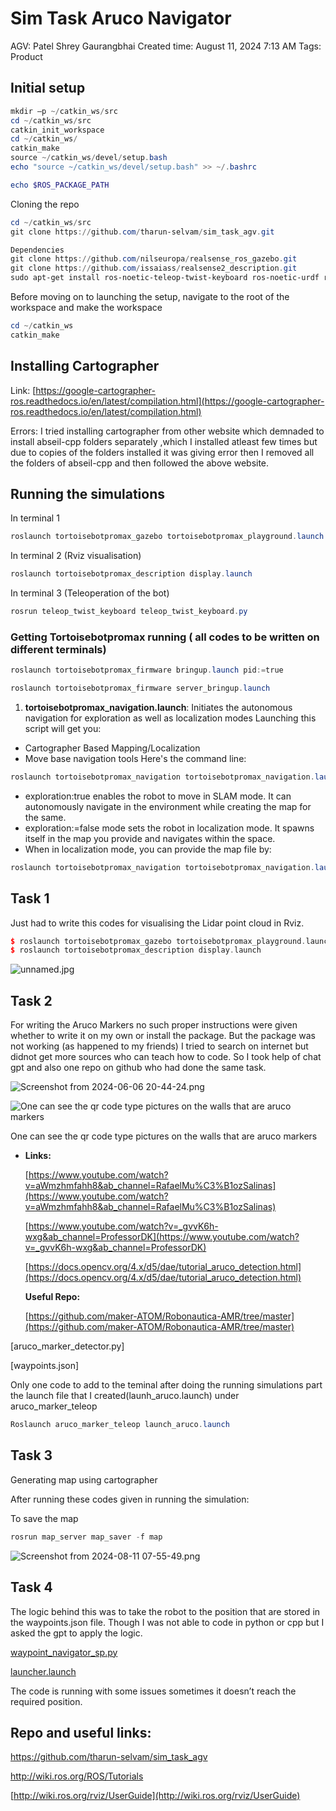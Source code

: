# Sim Task Aruco Navigator

AGV: Patel Shrey Gaurangbhai
Created time: August 11, 2024 7:13 AM
Tags: Product

## Initial setup

```powershell
mkdir –p ~/catkin_ws/src
cd ~/catkin_ws/src
catkin_init_workspace
cd ~/catkin_ws/
catkin_make
source ~/catkin_ws/devel/setup.bash
echo "source ~/catkin_ws/devel/setup.bash" >> ~/.bashrc
```

```powershell
echo $ROS_PACKAGE_PATH
```

Cloning the repo

```powershell
cd ~/catkin_ws/src
git clone https://github.com/tharun-selvam/sim_task_agv.git

Dependencies
git clone https://github.com/nilseuropa/realsense_ros_gazebo.git
git clone https://github.com/issaiass/realsense2_description.git
sudo apt-get install ros-noetic-teleop-twist-keyboard ros-noetic-urdf ros-noetic-xacro ros-noetic-rqt-image-view  ros-noetic-robot-state-publisher ros-noetic-joint-state-publisher-gui
```

Before moving on to launching the setup, navigate to the root of the workspace and make the workspace

```powershell
cd ~/catkin_ws
catkin_make
```

## Installing Cartographer

Link: [https://google-cartographer-ros.readthedocs.io/en/latest/compilation.html](https://google-cartographer-ros.readthedocs.io/en/latest/compilation.html)

Errors: I tried installing cartographer from other website which demnaded to install abseil-cpp folders separately ,which I installed atleast few times but due to copies of the folders installed it was giving error then I removed all the folders of abseil-cpp and then followed the above website.

## Running the simulations

In terminal 1

```powershell
roslaunch tortoisebotpromax_gazebo tortoisebotpromax_playground.launch
```

In terminal 2 (Rviz visualisation)

```powershell
roslaunch tortoisebotpromax_description display.launch
```

In terminal 3 (Teleoperation of the bot)

```powershell
rosrun teleop_twist_keyboard teleop_twist_keyboard.py
```

### Getting Tortoisebotpromax running ( all codes to be written on different terminals)

```powershell
roslaunch tortoisebotpromax_firmware bringup.launch pid:=true
```

```powershell
roslaunch tortoisebotpromax_firmware server_bringup.launch
```

1. **tortoisebotpromax_navigation.launch**: Initiates the autonomous navigation for exploration as well as localization modes Launching this script will get you:
- Cartographer Based Mapping/Localization
- Move base navigation tools Here's the command line:

```powershell
roslaunch tortoisebotpromax_navigation tortoisebotpromax_navigation.launch exploration:=true
```

- exploration:true enables the robot to move in SLAM mode. It can autonomously navigate in the environment while creating the map for the same.
- exploration:=false mode sets the robot in localization mode. It spawns itself in the map you provide and navigates within the space.
- When in localization mode, you can provide the map file by:

```powershell
roslaunch tortoisebotpromax_navigation tortoisebotpromax_navigation.launch exploration:=false map_file:/"location of your map file"
```

## Task 1

Just had to write this codes for visualising the Lidar point cloud in Rviz.

```cpp
$ roslaunch tortoisebotpromax_gazebo tortoisebotpromax_playground.launch
$ roslaunch tortoisebotpromax_description display.launch
```

![unnamed.jpg](unnamed.jpg)

## Task 2

For writing the Aruco Markers no such proper instructions were given whether to write it on my own or install the package. But the package was not working (as happened to my friends) I tried to search on internet but didnot get more sources who can teach how to code. So I took help of chat gpt and also one repo on github who had done the same task.

![Screenshot from 2024-06-06 20-44-24.png](Screenshot_from_2024-06-06_20-44-24.png)

![One can see the qr code type pictures on the walls that are aruco markers](Screenshot_from_2024-06-06_20-34-40.png)

One can see the qr code type pictures on the walls that are aruco markers

- **Links:**
    
    [https://www.youtube.com/watch?v=aWmzhmfahh8&ab_channel=RafaelMu%C3%B1ozSalinas](https://www.youtube.com/watch?v=aWmzhmfahh8&ab_channel=RafaelMu%C3%B1ozSalinas)
    
    [https://www.youtube.com/watch?v=_gvvK6h-wxg&ab_channel=ProfessorDK](https://www.youtube.com/watch?v=_gvvK6h-wxg&ab_channel=ProfessorDK)
    
    [https://docs.opencv.org/4.x/d5/dae/tutorial_aruco_detection.html](https://docs.opencv.org/4.x/d5/dae/tutorial_aruco_detection.html)
    
    **Useful Repo:**
    
    [https://github.com/maker-ATOM/Robonautica-AMR/tree/master](https://github.com/maker-ATOM/Robonautica-AMR/tree/master)
    

[aruco_marker_detector.py]

[waypoints.json]

Only one code to add to the teminal after doing the running simulations part the launch file that I created(launh_aruco.launch) under aruco_marker_teleop

```powershell
Roslaunch aruco_marker_teleop launch_aruco.launch
```

## Task 3

Generating map using cartographer

After running these codes given in running the simulation:

To save the map

```powershell
rosrun map_server map_saver -f map
```

![Screenshot from 2024-08-11 07-55-49.png](Screenshot_from_2024-08-11_07-55-49.png)

## Task 4

The logic behind this was to take the robot to the position that are stored in the waypoints.json file. Though I was not able to code in python or cpp but I asked the gpt to apply the logic.

[waypoint_navigator_sp.py](waypoint_navigator_sp.py)

[launcher.launch](launcher.launch)

The code is running with some issues sometimes it doesn’t reach the required position.

## Repo and useful links:

https://github.com/tharun-selvam/sim_task_agv

http://wiki.ros.org/ROS/Tutorials

[http://wiki.ros.org/rviz/UserGuide](http://wiki.ros.org/rviz/UserGuide)
